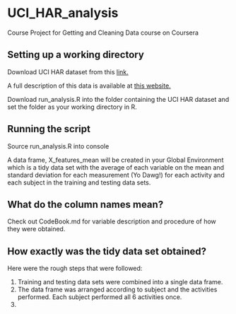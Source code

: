 # UCI_HAR_analysis
Course Project for Getting and Cleaning Data course on Coursera
## Setting up a working directory
Download UCI HAR dataset from this [link.](https://d396qusza40orc.cloudfront.net/getdata%2Fprojectfiles%2FUCI%20HAR%20Dataset.zip)

A full description of this data is available at [this website.](http://archive.ics.uci.edu/ml/datasets/Human+Activity+Recognition+Using+Smartphones)

Download run_analysis.R into the folder containing the UCI HAR dataset and set the folder as your working directory in R.

## Running the script
Source run_analysis.R into console

A data frame, X_features_mean will be created in your Global Environment which is a tidy data set with the average of each variable on the mean and standard deviation for each measurement (Yo Dawg!) for each activity and each subject in the training and testing data sets.

## What do the column names mean?
Check out CodeBook.md for variable description and procedure of how they were obtained.

## How exactly was the tidy data set obtained?
Here were the rough steps that were followed:

1. Training and testing data sets were combined into a single data frame.
2. The data frame was arranged according to subject and the activities performed. Each subject performed all 6 activities once.
3. 
